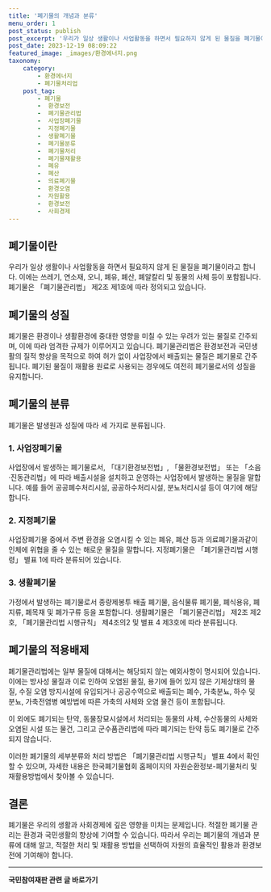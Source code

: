 ```yaml
---
title: '폐기물의 개념과 분류'
menu_order: 1
post_status: publish
post_excerpt: '우리가 일상 생활이나 사업활동을 하면서 필요하지 않게 된 물질을 폐기물이라고 합니다. 이에는 쓰레기, 연소재, 오니, 폐유, 폐산, 폐알칼리 및 동물의 사체 등이 포함됩니다. 폐기물은  폐기물관리법  제2조 제1호에 따라 정의되고 있습니다.'
post_date: 2023-12-19 08:09:22
featured_image: _images/환경에너지.png
taxonomy:
    category:
        - 환경에너지
        - 폐기물처리업
    post_tag:
        - 폐기물
        -  환경보전
        -  폐기물관리법
        -  사업장폐기물
        -  지정폐기물
        -  생활폐기물
        -  폐기물분류
        -  폐기물처리
        -  폐기물재활용
        -  폐유
        -  폐산
        -  의료폐기물
        -  환경오염
        -  자원활용
        -  환경보전
        -  사회경제
---
```


## 폐기물이란
우리가 일상 생활이나 사업활동을 하면서 필요하지 않게 된 물질을 폐기물이라고 합니다. 이에는 쓰레기, 연소재, 오니, 폐유, 폐산, 폐알칼리 및 동물의 사체 등이 포함됩니다. 폐기물은 「폐기물관리법」 제2조 제1호에 따라 정의되고 있습니다.

## 폐기물의 성질
폐기물은 환경이나 생활환경에 중대한 영향을 미칠 수 있는 우려가 있는 물질로 간주되며, 이에 따라 엄격한 규제가 이루어지고 있습니다. 폐기물관리법은 환경보전과 국민생활의 질적 향상을 목적으로 하여 허가 없이 사업장에서 배출되는 물질은 폐기물로 간주됩니다. 폐기된 물질이 재활용 원료로 사용되는 경우에도 여전히 폐기물로서의 성질을 유지합니다.

## 폐기물의 분류
폐기물은 발생원과 성질에 따라 세 가지로 분류됩니다.

### 1. 사업장폐기물
사업장에서 발생하는 폐기물로서, 「대기환경보전법」, 「물환경보전법」 또는 「소음·진동관리법」에 따라 배출시설을 설치하고 운영하는 사업장에서 발생하는 물질을 말합니다. 예를 들어 공공폐수처리시설, 공공하수처리시설, 분뇨처리시설 등이 여기에 해당합니다.

### 2. 지정폐기물
사업장폐기물 중에서 주변 환경을 오염시킬 수 있는 폐유, 폐산 등과 의료폐기물과같이 인체에 위협을 줄 수 있는 해로운 물질을 말합니다. 지정폐기물은 「폐기물관리법 시행령」 별표 1에 따라 분류되어 있습니다.

### 3. 생활폐기물
가정에서 발생하는 폐기물로서 종량제봉투 배출 폐기물, 음식물류 폐기물, 폐식용유, 폐지류, 폐목재 및 폐가구류 등을 포함합니다. 생활폐기물은 「폐기물관리법」 제2조 제2호, 「폐기물관리법 시행규칙」 제4조의2 및 별표 4 제3호에 따라 분류됩니다.

## 폐기물의 적용배제
폐기물관리법에는 일부 물질에 대해서는 해당되지 않는 예외사항이 명시되어 있습니다. 이에는 방사성 물질과 이로 인하여 오염된 물질, 용기에 들어 있지 않은 기체상태의 물질, 수질 오염 방지시설에 유입되거나 공공수역으로 배출되는 폐수, 가축분뇨, 하수 및 분뇨, 가축전염병 예방법에 따른 가축의 사체와 오염 물건 등이 포함됩니다.

이 외에도 폐기되는 탄약, 동물장묘시설에서 처리되는 동물의 사체, 수산동물의 사체와 오염된 시설 또는 물건, 그리고 군수품관리법에 따라 폐기되는 탄약 등도 폐기물로 간주되지 않습니다.

이러한 폐기물의 세부분류와 처리 방법은 「폐기물관리법 시행규칙」 별표 4에서 확인할 수 있으며, 자세한 내용은 한국폐기물협회 홈페이지의 자원순환정보-폐기물처리 및 재활용방법에서 찾아볼 수 있습니다.

## 결론
폐기물은 우리의 생활과 사회경제에 깊은 영향을 미치는 문제입니다. 적절한 폐기물 관리는 환경과 국민생활의 향상에 기여할 수 있습니다. 따라서 우리는 폐기물의 개념과 분류에 대해 알고, 적절한 처리 및 재활용 방법을 선택하여 자원의 효율적인 활용과 환경보전에 기여해야 합니다.
<!-- wp:separator -->
<hr class="wp-block-separator has-alpha-channel-opacity"/>
<!-- /wp:separator -->

<!-- wp:group {"backgroundColor":"base","layout":{"type":"constrained"}} -->
<div class="wp-block-group has-base-background-color has-background"><!-- wp:paragraph {"align":"center","fontSize":"medium"} -->
<p class="has-text-align-center has-large-font-size"><strong>국민참여재판 관련 글 바로가기</strong></p>
<!-- /wp:paragraph -->


<!-- wp:latest-posts
{"categories":[{"id":15305,"count":19,"description":"","link":"https://uknowlaw.com/category/%ea%b5%ad%eb%af%bc%ec%b0%b8%ec%97%ac%ec%9e%ac%ed%8c%90/","name":"국민참여재판","slug":"국민참여재판","taxonomy":"category","parent":0,"meta":[],"_links":{"self":[{"href":"https://uknowlaw.com/wp-json/wp/v2/categories/15305"}],"collection":[{"href":"https://uknowlaw.com/wp-json/wp/v2/categories"}],"about":[{"href":"https://uknowlaw.com/wp-json/wp/v2/taxonomies/category"}],"wp:post_type":[{"href":"https://uknowlaw.com/wp-json/wp/v2/posts?categories=15305"}],"curies":[{"name":"wp","href":"https://api.w.org/{rel}","templated":true}]}}],"postsToShow":100,"excerptLength":28,"postLayout":"grid","columns":2,"featuredImageAlign":"left","featuredImageSizeSlug":"large","fontSize":"small"} /--></div>
<!-- /wp:group -->